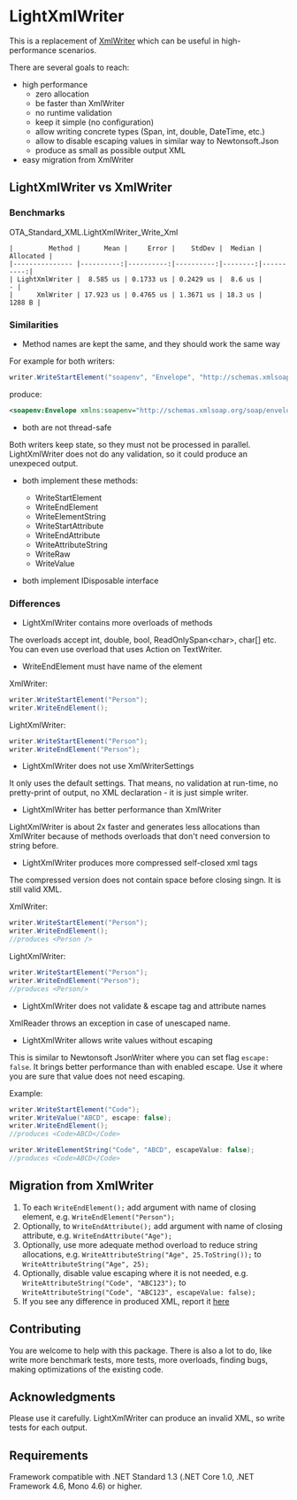 # LightXmlWriter
This is a replacement of [XmlWriter](https://docs.microsoft.com/en-us/dotnet/api/system.xml.xmlwriter) which can be useful in high-performance scenarios.

There are several goals to reach:
- high performance
    - zero allocation
    - be faster than XmlWriter
    - no runtime validation
    - keep it simple (no configuration)
    - allow writing concrete types (Span<T>, int, double, DateTime, etc.)
    - allow to disable escaping values in similar way to Newtonsoft.Json
    - produce as small as possible output XML
- easy migration from XmlWriter

## LightXmlWriter vs XmlWriter

### Benchmarks

OTA_Standard_XML.LightXmlWriter_Write_Xml
```
|         Method |      Mean |     Error |    StdDev |  Median | Allocated |
|--------------- |----------:|----------:|----------:|--------:|----------:|
| LightXmlWriter |  8.585 us | 0.1733 us | 0.2429 us |  8.6 us |         - |
|      XmlWriter | 17.923 us | 0.4765 us | 1.3671 us | 18.3 us |    1288 B |
```

### Similarities
* Method names are kept the same, and they should work the same way

For example for both writers:
```cs
writer.WriteStartElement("soapenv", "Envelope", "http://schemas.xmlsoap.org/soap/envelope/");
```
produce:
```xml
<soapenv:Envelope xmlns:soapenv="http://schemas.xmlsoap.org/soap/envelope/">
```

* both are not thread-safe

Both writers keep state, so they must not be processed in parallel. LightXmlWriter does not do any validation, so it could produce an unexpeced output.

* both implement these methods:
    - WriteStartElement
    - WriteEndElement
    - WriteElementString
    - WriteStartAttribute
    - WriteEndAttribute
    - WriteAttributeString
    - WriteRaw
    - WriteValue

* both implement IDisposable interface

### Differences

* LightXmlWriter contains more overloads of methods 

The overloads accept int, double, bool, ReadOnlySpan&lt;char&gt;, char[] etc.
You can even use overload that uses Action on TextWriter.

* WriteEndElement must have name of the element

XmlWriter:
```cs
writer.WriteStartElement("Person");
writer.WriteEndElement();
```
LightXmlWriter:
```cs
writer.WriteStartElement("Person");
writer.WriteEndElement("Person");
```

* LightXmlWriter does not use XmlWriterSettings

It only uses the default settings. That means, no validation at run-time, no pretty-print of output, no XML declaration - it is just simple writer.

* LightXmlWriter has better performance than XmlWriter

LightXmlWriter is about 2x faster and generates less allocations than XmlWriter because of methods overloads that don't need conversion to string before.

* LightXmlWriter produces more compressed self-closed xml tags

The compressed version does not contain space before closing singn. It is still valid XML.

XmlWriter:
```cs
writer.WriteStartElement("Person");
writer.WriteEndElement();
//produces <Person />
```
LightXmlWriter:
```cs
writer.WriteStartElement("Person");
writer.WriteEndElement("Person");
//produces <Person/>
```

* LightXmlWriter does not validate & escape tag and attribute names

XmlReader throws an exception in case of unescaped name.

* LightXmlWriter allows write values without escaping

This is similar to Newtonsoft JsonWriter where you can set flag `escape: false`. It brings better performance than with enabled escape. Use it where you are sure that value does not need escaping.

Example:
```cs
writer.WriteStartElement("Code");
writer.WriteValue("ABCD", escape: false);
writer.WriteEndElement();
//produces <Code>ABCD</Code>

writer.WriteElementString("Code", "ABCD", escapeValue: false);
//produces <Code>ABCD</Code>
```

## Migration from XmlWriter

1. To each `WriteEndElement();` add argument with name of closing element, e.g. `WriteEndElement("Person");`
2. Optionally, to `WriteEndAttribute();` add argument with name of closing attribute, e.g. `WriteEndAttribute("Age");`
3. Optionally, use more adequate method overload to reduce string allocations, e.g. `WriteAttributeString("Age", 25.ToString());` to `WriteAttributeString("Age", 25);`
4. Optionally, disable value escaping where it is not needed, e.g. `WriteAttributeString("Code", "ABC123");` to `WriteAttributeString("Code", "ABC123", escapeValue: false);`
5. If you see any difference in produced XML, report it [here](https://github.com/lechu445/LightXmlWriter/issues)

## Contributing

You are welcome to help with this package. There is also a lot to do, like write more benchmark tests, more tests, more overloads, finding bugs, making optimizations of the existing code.

## Acknowledgments

Please use it carefully. LightXmlWriter can produce an invalid XML, so write tests for each output.


## Requirements

Framework compatible with .NET Standard 1.3 (.NET Core 1.0, .NET Framework 4.6, Mono 4.6) or higher.
